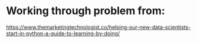 # Working through problem from:

https://www.themarketingtechnologist.co/helping-our-new-data-scientists-start-in-python-a-guide-to-learning-by-doing/
